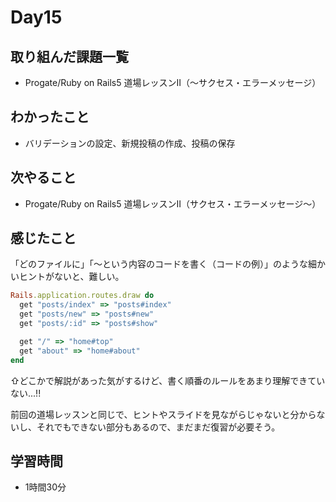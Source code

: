# Day15
## 取り組んだ課題一覧
- Progate/Ruby on Rails5 道場レッスンⅡ（〜サクセス・エラーメッセージ）
## わかったこと
- バリデーションの設定、新規投稿の作成、投稿の保存
## 次やること
- Progate/Ruby on Rails5 道場レッスンⅡ（サクセス・エラーメッセージ〜）
## 感じたこと
「どのファイルに」「〜という内容のコードを書く（コードの例）」のような細かいヒントがないと、難しい。
``` ruby
Rails.application.routes.draw do
  get "posts/index" => "posts#index"
  get "posts/new" => "posts#new"
  get "posts/:id" => "posts#show"

  get "/" => "home#top"
  get "about" => "home#about"
end
```
⇧どこかで解説があった気がするけど、書く順番のルールをあまり理解できていない...!!
 
前回の道場レッスンと同じで、ヒントやスライドを見ながらじゃないと分からないし、それでもできない部分もあるので、まだまだ復習が必要そう。
## 学習時間
- 1時間30分
